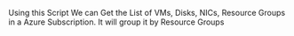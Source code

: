 Using this Script We can Get the List of VMs, Disks, NICs, Resource Groups in a Azure Subscription. It will group it by Resource Groups